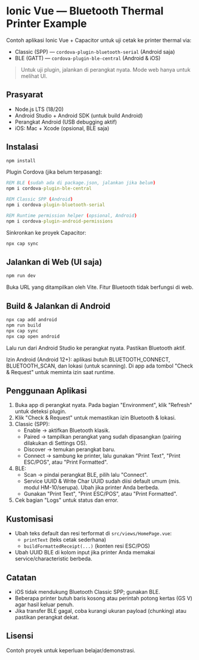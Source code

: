 # Ionic Vue — Bluetooth Thermal Printer Example

Contoh aplikasi Ionic Vue + Capacitor untuk uji cetak ke printer thermal via:
- Classic (SPP) — `cordova-plugin-bluetooth-serial` (Android saja)
- BLE (GATT) — `cordova-plugin-ble-central` (Android & iOS)

> Untuk uji plugin, jalankan di perangkat nyata. Mode web hanya untuk melihat UI.

## Prasyarat
- Node.js LTS (18/20)
- Android Studio + Android SDK (untuk build Android)
- Perangkat Android (USB debugging aktif)
- iOS: Mac + Xcode (opsional, BLE saja)

## Instalasi
```cmd
npm install
```
Plugin Cordova (jika belum terpasang):
```cmd
REM BLE (sudah ada di package.json, jalankan jika belum)
npm i cordova-plugin-ble-central

REM Classic SPP (Android)
npm i cordova-plugin-bluetooth-serial

REM Runtime permission helper (opsional, Android)
npm i cordova-plugin-android-permissions
```
Sinkronkan ke proyek Capacitor:
```cmd
npx cap sync
```

## Jalankan di Web (UI saja)
```cmd
npm run dev
```
Buka URL yang ditampilkan oleh Vite. Fitur Bluetooth tidak berfungsi di web.

## Build & Jalankan di Android
```cmd
npx cap add android
npm run build
npx cap sync
npx cap open android
```
Lalu run dari Android Studio ke perangkat nyata. Pastikan Bluetooth aktif.

Izin Android (Android 12+): aplikasi butuh BLUETOOTH_CONNECT, BLUETOOTH_SCAN, dan lokasi (untuk scanning). Di app ada tombol "Check & Request" untuk meminta izin saat runtime.

## Penggunaan Aplikasi
1. Buka app di perangkat nyata. Pada bagian "Environment", klik "Refresh" untuk deteksi plugin.
2. Klik "Check & Request" untuk memastikan izin Bluetooth & lokasi.
3. Classic (SPP):
   - Enable → aktifkan Bluetooth klasik.
   - Paired → tampilkan perangkat yang sudah dipasangkan (pairing dilakukan di Settings OS).
   - Discover → temukan perangkat baru.
   - Connect → sambung ke printer, lalu gunakan "Print Text", "Print ESC/POS", atau "Print Formatted".
4. BLE:
   - Scan → pindai perangkat BLE, pilih lalu "Connect".
   - Service UUID & Write Char UUID sudah diisi default umum (mis. modul HM-10/serupa). Ubah jika printer Anda berbeda.
   - Gunakan "Print Text", "Print ESC/POS", atau "Print Formatted".
5. Cek bagian "Logs" untuk status dan error.

## Kustomisasi
- Ubah teks default dan resi terformat di `src/views/HomePage.vue`:
  - `printText` (teks cetak sederhana)
  - `buildFormattedReceipt(...)` (konten resi ESC/POS)
- Ubah UUID BLE di kolom input jika printer Anda memakai service/characteristic berbeda.

## Catatan
- iOS tidak mendukung Bluetooth Classic SPP; gunakan BLE.
- Beberapa printer butuh baris kosong atau perintah potong kertas (GS V) agar hasil keluar penuh.
- Jika transfer BLE gagal, coba kurangi ukuran payload (chunking) atau pastikan perangkat dekat.

## Lisensi
Contoh proyek untuk keperluan belajar/demonstrasi.
